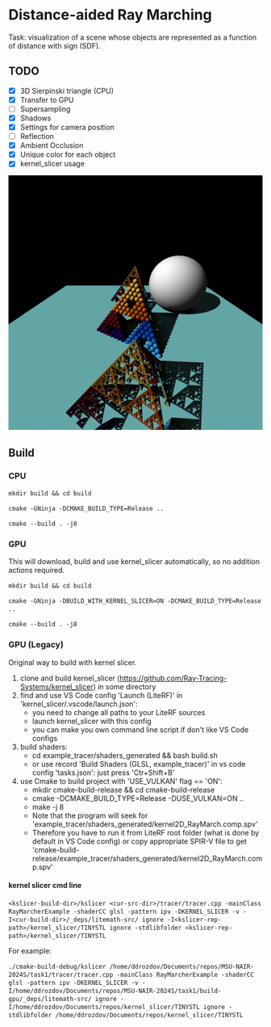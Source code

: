 # Distance-aided Ray Marching

Task: visualization of a scene whose objects are represented as a function of distance with sign (SDF).

## TODO

- [x] 3D Sierpinski triangle (CPU)
- [x] Transfer to GPU
- [ ] Supersampling
- [x] Shadows
- [x] Settings for camera position
- [ ] Reflection
- [x] Ambient Occlusion
- [x] Unique color for each object
- [x] kernel_slicer usage

![Cur result](imgs/out_gpu_270.bmp)

## Build

### CPU

```
mkdir build && cd build
```
```
cmake -GNinja -DCMAKE_BUILD_TYPE=Release ..
```
```
cmake --build . -j8
```
### GPU
This will download, build and use kernel_slicer automatically, so no addition actions required.

```
mkdir build && cd build
```
```
cmake -GNinja -DBUILD_WITH_KERNEL_SLICER=ON -DCMAKE_BUILD_TYPE=Release ..
```
```
cmake --build . -j8
```
### GPU (Legacy)
Original way to build with kernel slicer.
1. clone and build kernel_slicer (https://github.com/Ray-Tracing-Systems/kernel_slicer) in some directory
2. find and use VS Code config 'Launch (LiteRF)' in 'kernel_slicer/.vscode/launch.json':
   * you need to change all paths to your LiteRF sources
   * launch kernel_slicer with this config
   * you can make you own command line script if don't like VS Code configs
3. build shaders:
   * cd example_tracer/shaders_generated && bash build.sh
   * or use record 'Build Shaders (GLSL, example_tracer)' in vs code config 'tasks.json': just press 'Ctr+Shift+B'
4. use Cmake to build project with 'USE_VULKAN' flag == 'ON':
   * mkdir cmake-build-release && cd cmake-build-release
   * cmake -DCMAKE_BUILD_TYPE=Release -DUSE_VULKAN=ON ..
   * make -j 8
   * Note that the program will seek for 'example_tracer/shaders_generated/kernel2D_RayMarch.comp.spv' 
   * Therefore you have to run it from LiteRF root folder (what is done by default in VS Code config) or copy appropriate SPIR-V file to get 'cmake-build-release/example_tracer/shaders_generated/kernel2D_RayMarch.comp.spv'

#### kernel slicer cmd line

```
<kslicer-build-dir>/kslicer <cur-src-dir>/tracer/tracer.cpp -mainClass RayMarcherExample -shaderCC glsl -pattern ipv -DKERNEL_SLICER -v -I<cur-build-dir>/_deps/litemath-src/ ignore -I<kslicer-rep-path>/kernel_slicer/TINYSTL ignore -stdlibfolder <kslicer-rep-path>/kernel_slicer/TINYSTL
```

For example:
```
./cmake-build-debug/kslicer /home/ddrozdov/Documents/repos/MSU-NAIR-2024S/task1/tracer/tracer.cpp -mainClass RayMarcherExample -shaderCC glsl -pattern ipv -DKERNEL_SLICER -v -I/home/ddrozdov/Documents/repos/MSU-NAIR-2024S/task1/build-gpu/_deps/litemath-src/ ignore -I/home/ddrozdov/Documents/repos/kernel_slicer/TINYSTL ignore -stdlibfolder /home/ddrozdov/Documents/repos/kernel_slicer/TINYSTL
```

